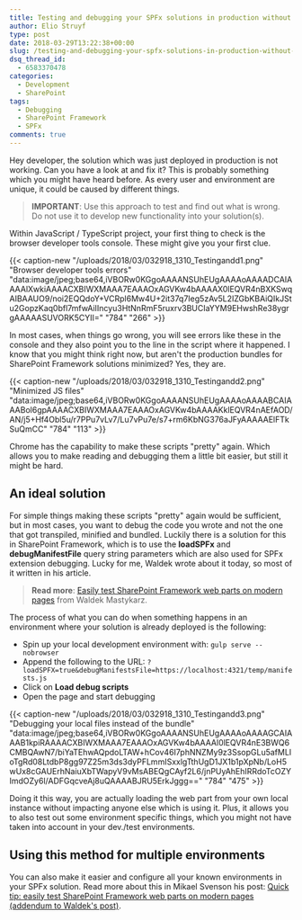 ```yaml
---
title: Testing and debugging your SPFx solutions in production without causing any impact
author: Elio Struyf
type: post
date: 2018-03-29T13:22:38+00:00
slug: /testing-and-debugging-your-spfx-solutions-in-production-without-causing-any-impact/
dsq_thread_id:
  - 6583370478
categories:
  - Development
  - SharePoint
tags:
  - Debugging
  - SharePoint Framework
  - SPFx
comments: true
---
```


Hey developer, the solution which was just deployed in production is not working. Can you have a look at and fix it? This is probably something which you might have heard before. As every user and environment are unique, it could be caused by different things.

> **IMPORTANT**: Use this approach to test and find out what is wrong. Do not use it to develop new functionality into your solution(s).

Within JavaScript / TypeScript project, your first thing to check is the browser developer tools console. These might give you your first clue.

{{< caption-new "/uploads/2018/03/032918_1310_Testingandd1.png" "Browser developer tools errors"  "data:image/jpeg;base64,iVBORw0KGgoAAAANSUhEUgAAAAoAAAADCAIAAAAlXwkiAAAACXBIWXMAAA7EAAAOxAGVKw4bAAAAX0lEQVR4nBXKSwqAIBAAUO9/noi2EQQdoY+VCRpl6Mw4U+2it37q7Ieg5zAv5L2IZGbKBAiQIkJStu2GopzKaq0bfl7mfwAiIIncyu3HtNnRmF5ruxrv3BUCIaYYM9EHwshRe38ygrgAAAAASUVORK5CYII=" "784" "266" >}}

In most cases, when things go wrong, you will see errors like these in the console and they also point you to the line in the script where it happened. I know that you might think right now, but aren't the production bundles for SharePoint Framework solutions minimized? Yes, they are.

{{< caption-new "/uploads/2018/03/032918_1310_Testingandd2.png" "Minimized JS files"  "data:image/jpeg;base64,iVBORw0KGgoAAAANSUhEUgAAAAoAAAABCAIAAABol6gpAAAACXBIWXMAAA7EAAAOxAGVKw4bAAAAKklEQVR4nAEfAOD/AN/j5+Hf4Obl5u/r7PPu7vLv7/Lu7vPu7e/s7+rm6KbNG376aJFyAAAAAElFTkSuQmCC" "784" "113" >}}

Chrome has the capability to make these scripts "pretty" again. Which allows you to make reading and debugging them a little bit easier, but still it might be hard.

## An ideal solution

For simple things making these scripts "pretty" again would be sufficient, but in most cases, you want to debug the code you wrote and not the one that got transpiled, minified and bundled. Luckily there is a solution for this in SharePoint Framework, which is to use the **loadSPFx** and **debugManifestFile** query string parameters which are also used for SPFx extension debugging. Lucky for me, Waldek wrote about it today, so most of it written in his article.

> **Read more**: [Easily test SharePoint Framework web parts on modern pages](https://blog.mastykarz.nl/easily-test-sharepoint-framework-web-parts-modern-pages/) from Waldek Mastykarz.

The process of what you can do when something happens in an environment where your solution is already deployed is the following:

*   Spin up your local development environment with: `gulp serve --nobrowser`
*   Append the following to the URL: `?loadSPFX=true&debugManifestsFile=https://localhost:4321/temp/manifests.js`
*   Click on **Load debug scripts**
*   Open the page and start debugging

{{< caption-new "/uploads/2018/03/032918_1310_Testingandd3.png" "Debugging your local files instead of the bundle"  "data:image/jpeg;base64,iVBORw0KGgoAAAANSUhEUgAAAAoAAAAGCAIAAAB1kpiRAAAACXBIWXMAAA7EAAAOxAGVKw4bAAAAl0lEQVR4nE3BWQ6CMBQAwN7/biYaTEhwAQpdoLTAW+hCov46I7phNNZMy9z3SsopGLu5afMLIoTgRd08LtdbP8gg97Z25m3ds3dyPFLmmISxxlgTthUgD1JX1b1pXpNb/LoH5wUx8cGAUErhNaiuXbTWapyV9vMsABEQgCAyf2L6/jnPUyAhEhIRRdoTcOZYImdOZy6l/ADFGqcveAj8uQAAAABJRU5ErkJggg==" "784" "475" >}}

Doing it this way, you are actually loading the web part from your own local instance without impacting anyone else which is using it. Plus, it allows you to also test out some environment specific things, which you might not have taken into account in your dev./test environments.

## Using this method for multiple environments

You can also make it easier and configure all your known environments in your SPFx solution. Read more about this in Mikael Svenson his post: [Quick tip: easily test SharePoint Framework web parts on modern pages (addendum to Waldek's post)](http://www.techmikael.com/2018/03/quick-tip-easily-test-sharepoint.html).